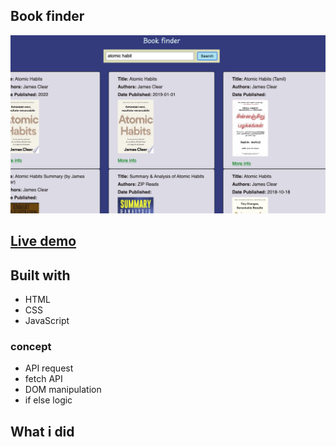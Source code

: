 ## Book finder

![img](/assests/img/Screenshot%202023-12-17%20at%202.43.45%20PM.png)

## [Live demo](https://boook-finder.netlify.app/)

## Built with
- HTML 
- CSS 
- JavaScript


### concept

- API request
- fetch API
- DOM manipulation
- if else logic

## What i did 

